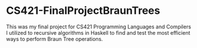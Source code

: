 # CS421-FinalProjectBraunTrees
 This was my final project for CS421 Programming Languages and Compilers
 I utilized to recursive algorithms in Haskell to find and test the most efficient ways to perform Braun Tree operations.
